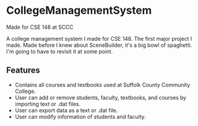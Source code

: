 # CollegeManagementSystem
Made for CSE 148 at SCCC

A college management system I made for CSE 148. The first major project I made. Made before I knew about SceneBuilder, it's a big bowl of spaghetti. I'm going to have to revisit it at some point.

## Features
- Contains all courses and textbooks used at Suffolk County Community College.
- User can add or remove students, faculty, textbooks, and courses by importing text or .dat files.
- User can export data as a text or .dat file.
- User can modify information of students and faculty.

